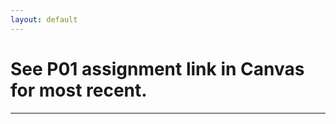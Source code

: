 ```yaml
---
layout: default
---
```


# See P01 assignment link in Canvas for most recent.

<!-- ### Project 01 – Sprint 1 Final Assessment (Rev 1.0)

#### Resources:
1. Completed Yahboom G1 Tank Robot build
2. VNC Remote Access
3. Visual Studio Code
4. Coding examples provided during Sprint 1 -->

---

<!-- #### Task:
Create a stop light simulation using the RGB LED provided on the piRover. This is the final assessment for Sprint 1 and is to be completed during the class session. Use all resources from Sprint 1, including notes and sample code. You must zip your files and submit them to the Moodle link by the end of the class session. **No late work will be accepted.**

---

#### Directions:

1. **Access the piRover**  
   - Start Visual Studio Code in your piRover working directory, and create a `week06` directory as demonstrated in previous sessions.

2. **Plan the Stop Light Timing**  
   - Consider typical timing for a stop light’s red, amber, and green sequence.  
   - Assuming a fast light with a total cycle time of 30 seconds, select appropriate delays for each state.

3. **Research RGB Colors**  
   - Using prior Yahboom code or other online resources, research how RGB colors work.  
   - **Challenge:** How do you create the amber color with an RGB LED?

4. **Create the Python File**  
   - In your `week06` folder, create a file named `p01_traffic_light.py`.  
   - **Note:** The instructor will be available on Zoom during the entire class session if any technical difficulties arise.

5. **Develop the Solution**  
   - Use the blink and beep code from the prior week as a guide.  
   - Steps:

     a. Import the required libraries.  
     b. Configure the GPIO pins as needed.  
     c. Modify the while loop of earlier solutions to cycle through the stop light stages: red, amber, and green.  
     d. Adjust the timing delays to simulate a stop light with a total cycle time of 30 seconds.

6. **Run and Test Your Solution**  
   a. Set a **debug breakpoint** at the line of code that configures the GPIO to use pin numbers, rather than the GPIO numbers (as used in Yahboom examples). This process was demonstrated in previous class sessions.  
   b. Run your code. When paused at the breakpoint, take a screenshot of the Visual Studio Code window.  
   c. Save this image as `traffic_light_code.jpg` (or `.png`).

7. **Submit Your Work**  
   a. Create a zip file containing both your traffic light code (`p01_traffic_light.py`) and the screenshot of your code window (`traffic_light_code.jpg` or `.png`).  
   b. Submit the zip file to the `P01` link on Moodle by the end of the class period.  
   **Note:** No late work will be accepted.

---

### Grading Rubric

| **Requirement**                               | **Points** | **Score** |
|-----------------------------------------------|----------------------|-----------|
| **Week06 directory created in piRover workspace**                         |  3 |  |
| **`p01_traffic_light.py` file created in `week06` directory**             |  4 |  |
| **Correct RGB pin numbers used for red, amber, and green stop light**     |  6 |  |
| **Total stop light cycle time is approximately 30 seconds**               |  6 |  |
| **Appropriate timing delays for red, amber, and green lights**            |  6 |  |
| **Code follows correct format and includes imports and GPIO setup**       |  5 |  |
| **While loop properly cycles through red, amber, and green light stages** |  5 |  |
| **Debug breakpoint set at the correct line in the code**                  |  3 |  |
| **Screenshot of code window saved as `traffic_light_code.jpg` (or .png)** |  3 |  |
| **Code runs without errors and simulates a stop light correctly**         |  3 |  |
| **Zip file submission includes both `p01_traffic_light.py` and `traffic_light_code.jpg` (or .png)** |  3 |  |
| **Work submitted to Moodle P01 link as directed**                         |  3 |  | -->
